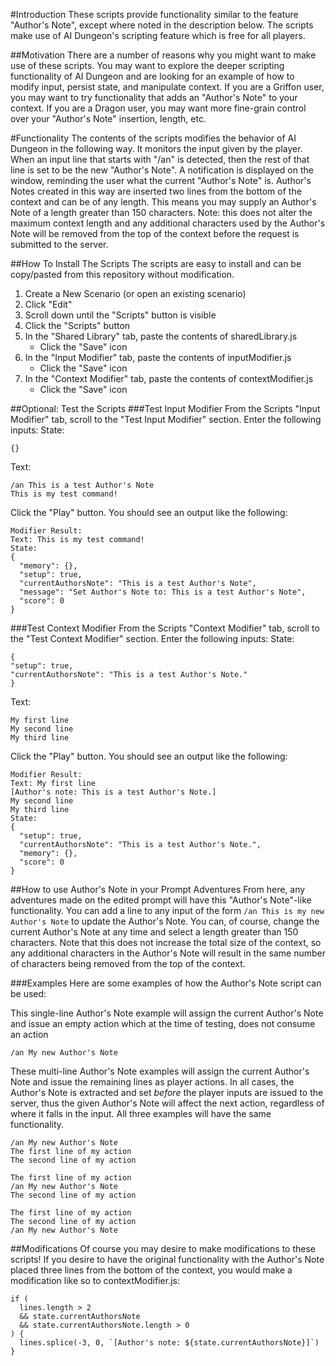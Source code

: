 #Introduction
These scripts provide functionality similar to the feature "Author's Note", except where noted in the description below. The scripts make use of AI Dungeon's scripting feature which is free for all players. 

##Motivation
There are a number of reasons why you might want to make use of these scripts. You may want to explore the deeper scripting functionality of AI Dungeon and are looking for an example of how to modify input, persist state, and manipulate context. If you are a Griffon user, you may want to try functionality that adds an "Author's Note" to your context. If you are a Dragon user, you may want more fine-grain control over your "Author's Note" insertion, length, etc.

#Functionality
The contents of the scripts modifies the behavior of AI Dungeon in the following way. It monitors the input given by the player. When an input line that starts with "/an" is detected, then the rest of that line is set to be the new "Author's Note". A notification is displayed on the window, reminding the user what the current "Author's Note" is. Author's Notes created in this way are inserted two lines from the bottom of the context and can be of any length. This means you may supply an Author's Note of a length greater than 150 characters. Note: this does not alter the maximum context length and any additional characters used by the Author's Note will be removed from the top of the context before the request is submitted to the server.

##How To Install The Scripts
The scripts are easy to install and can be copy/pasted from this repository without modification.
1. Create a New Scenario (or open an existing scenario)
2. Click "Edit"
3. Scroll down until the "Scripts" button is visible
4. Click the "Scripts" button
5. In the "Shared Library" tab, paste the contents of sharedLibrary.js
    * Click the "Save" icon
6. In the "Input Modifier" tab, paste the contents of inputModifier.js
    * Click the "Save" icon
7. In the "Context Modifier" tab, paste the contents of contextModifier.js
    * Click the "Save" icon

##Optional: Test the Scripts
###Test Input Modifier
From the Scripts "Input Modifier" tab, scroll to the "Test Input Modifier" section. Enter the following inputs:
State:
```
{}
```
Text:
```
/an This is a test Author's Note
This is my test command!
```
Click the "Play" button. You should see an output like the following:
```
Modifier Result:
Text: This is my test command!
State:
{
  "memory": {},
  "setup": true,
  "currentAuthorsNote": "This is a test Author's Note",
  "message": "Set Author's Note to: This is a test Author's Note",
  "score": 0
}
```
###Test Context Modifier
From the Scripts "Context Modifier" tab, scroll to the "Test Context Modifier" section. Enter the following inputs:
State:
```
{
"setup": true,
"currentAuthorsNote": "This is a test Author's Note."
}
```
Text:
```
My first line
My second line
My third line
```
Click the "Play" button. You should see an output like the following:
```
Modifier Result:
Text: My first line
[Author's note: This is a test Author's Note.]
My second line
My third line
State:
{
  "setup": true,
  "currentAuthorsNote": "This is a test Author's Note.",
  "memory": {},
  "score": 0
}
```

##How to use Author's Note in your Prompt Adventures
From here, any adventures made on the edited prompt will have this "Author's Note"-like functionality. You can add a line to any input of the form `/an This is my new Author's Note` to update the Author's Note. You can, of course, change the current Author's Note at any time and select a length greater than 150 characters. Note that this does not increase the total size of the context, so any additional characters in the Author's Note will result in the same number of characters being removed from the top of the context.

###Examples
Here are some examples of how the Author's Note script can be used:

This single-line Author's Note example will assign the current Author's Note and issue an empty action which at the time of testing, does not consume an action
```
/an My new Author's Note
```

These multi-line Author's Note examples will assign the current Author's Note and issue the remaining lines as player actions. In all cases, the Author's Note is extracted and set *before* the player inputs are issued to the server, thus the given Author's Note will affect the next action, regardless of where it falls in the input. All three examples will have the same functionality.
```
/an My new Author's Note
The first line of my action
The second line of my action
```
```
The first line of my action
/an My new Author's Note
The second line of my action
```
```
The first line of my action
The second line of my action
/an My new Author's Note
```

##Modifications
Of course you may desire to make modifications to these scripts! If you desire to have the original functionality with the Author's Note placed three lines from the bottom of the context, you would make a modification like so to contextModifier.js:
```
if (
  lines.length > 2
  && state.currentAuthorsNote
  && state.currentAuthorsNote.length > 0
) {
  lines.splice(-3, 0, `[Author's note: ${state.currentAuthorsNote}]`)
}
```
